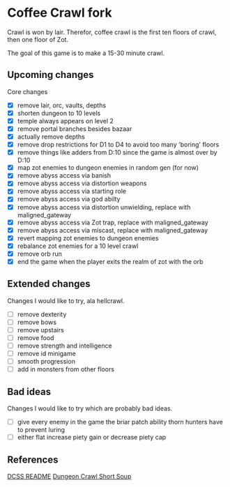 # Coffee Crawl fork

Crawl is won by lair. Therefor, coffee crawl is the first ten floors of crawl, then one floor of Zot.

The goal of this game is to make a 15-30 minute crawl.

## Upcoming changes

Core changes

- [x] remove lair, orc, vaults, depths
- [x] shorten dungeon to 10 levels
- [x] temple always appears on level 2
- [x] remove portal branches besides bazaar
- [x] actually remove depths
- [x] remove drop restrictions for D1 to D4 to avoid too many 'boring' floors
- [x] remove things like adders from D:10 since the game is almost over by D:10
- [x] map zot enemies to dungeon enemies in random gen (for now)
- [x] remove abyss access via banish
- [x] remove abyss access via distortion weapons
- [x] remove abyss access via starting role
- [x] remove abyss access via god abilty
- [x] remove abyss access via distortion unwielding, replace with maligned_gateway
- [x] remove abyss access via Zot trap, replace with maligned_gateway
- [x] remove abyss access via miscast, replace with maligned_gateway
- [x] revert mapping zot enemies to dungeon enemies
- [x] rebalance zot enemies for a 10 level crawl
- [x] remove orb run
- [x] end the game when the player exits the realm of zot with the orb

## Extended changes

Changes I would like to try, ala hellcrawl.

- [ ] remove dexterity
- [ ] remove bows
- [ ] remove upstairs
- [ ] remove food
- [ ] remove strength and intelligence
- [ ] remove id minigame
- [ ] smooth progression
- [ ] add in monsters from other floors

## Bad ideas

Changes I would like to try which are probably bad ideas.

- [ ] give every enemy in the game the briar patch ability thorn hunters have to prevent luring
- [ ] either flat increase piety gain or decrease piety cap

## References

[DCSS README](https://github.com/crawl/crawl)
[Dungeon Crawl Short Soup](https://github.com/dcandido/crawl)

